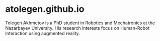 # atolegen.github.io
Tolegen Akhmetov is a PhD student in Robotics and Mechatronics at the Nazarbayev University. His research interests focus on Human-Robot Interaction using augmented reality.

